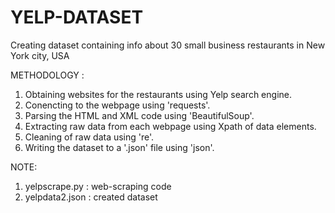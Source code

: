 # YELP-DATASET
Creating dataset containing info about 30 small business restaurants in New York city, USA

METHODOLOGY :

1. Obtaining websites for the restaurants using Yelp search engine.
2. Conencting to the webpage using 'requests'.
3. Parsing the HTML and XML code using 'BeautifulSoup'.
4. Extracting raw data from each webpage using Xpath of data elements.
5. Cleaning of raw data using 're'.
6. Writing the dataset to a '.json' file using 'json'.

NOTE:
1. yelpscrape.py : web-scraping code
2. yelpdata2.json : created dataset
